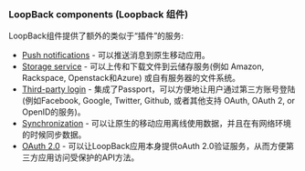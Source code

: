 ### LoopBack components (Loopback 组件)

LoopBack组件提供了额外的类似于“插件”的服务:  

- [Push notifications] -  可以推送消息到原生移动应用。
- [Storage service] - 可以上传和下载文件到云储存服务(例如 Amazon, Rackspace, Openstack和Azure) 或自有服务器的文件系统。
- [Third-party login] - 集成了Passport，可以方便地让用户通过第三方账号登陆(例如Facebook, Google, Twitter, Github, 或者其他支持 OAuth, OAuth 2, or OpenID的服务)。
- [Synchronization] - 可以让原生的移动应用离线使用数据，并且在有网络环境的时候同步数据。
- [OAuth 2.0] -  可以让LoopBack应用本身提供oAuth 2.0验证服务，从而方便第三方应用访问受保护的API方法。



[Push notifications]: http://docs.strongloop.com/display/LB/Push+notifications "Push notifications"
[Storage service]: http://docs.strongloop.com/display/LB/Storage+service "Storage service"
[Third-party login]: http://docs.strongloop.com/display/LB/Third-party+login "Third-party login"
[Synchronization]: http://docs.strongloop.com/display/LB/Synchronization "Synchronization"
[OAuth 2.0]: http://docs.strongloop.com/display/LB/OAuth+2.0 "OAuth 2.0"
